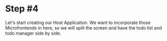 # Step #4

Let's start creating our Host Application. We want to incorporate those Microfrontends in here, so we will split the screen and have the todo list and todo manager side by side.

